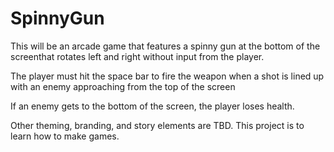 # SpinnyGun

This will be an arcade game that features a spinny gun at the bottom of the screenthat rotates left and right without input from the player.

The player must hit the space bar to fire the weapon when a shot is lined up with an enemy approaching from the top of the screen

If an enemy gets to the bottom of the screen, the player loses health.

Other theming, branding, and story elements are TBD. This project is to learn how to make games.
